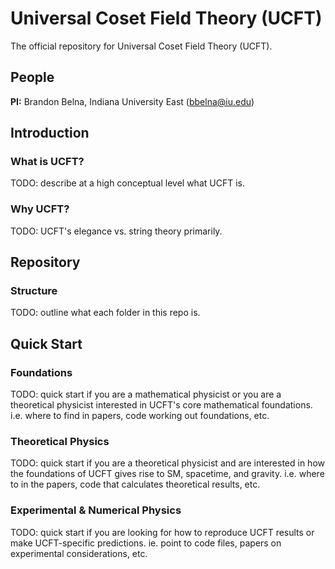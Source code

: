 # Universal Coset Field Theory (UCFT)
The official repository for Universal Coset Field Theory (UCFT).

## People
**PI:** Brandon Belna, Indiana University East (bbelna@iu.edu)

## Introduction

### What is UCFT?
TODO: describe at a high conceptual level what UCFT is.

### Why UCFT?
TODO: UCFT's elegance vs. string theory primarily.

## Repository

### Structure
TODO: outline what each folder in this repo is.

## Quick Start

### Foundations
TODO: quick start if you are a mathematical physicist or you are a theoretical
physicist interested in UCFT's core mathematical foundations. i.e. where to find
in papers, code working out foundations, etc.

### Theoretical Physics
TODO: quick start if you are a theoretical physicist and are interested in how
the foundations of UCFT gives rise to SM, spacetime, and gravity. i.e. where to
in the papers, code that calculates theoretical results, etc.

### Experimental & Numerical Physics
TODO: quick start if you are looking for how to reproduce UCFT results or make
UCFT-specific predictions. ie. point to code files, papers on experimental
considerations, etc.
